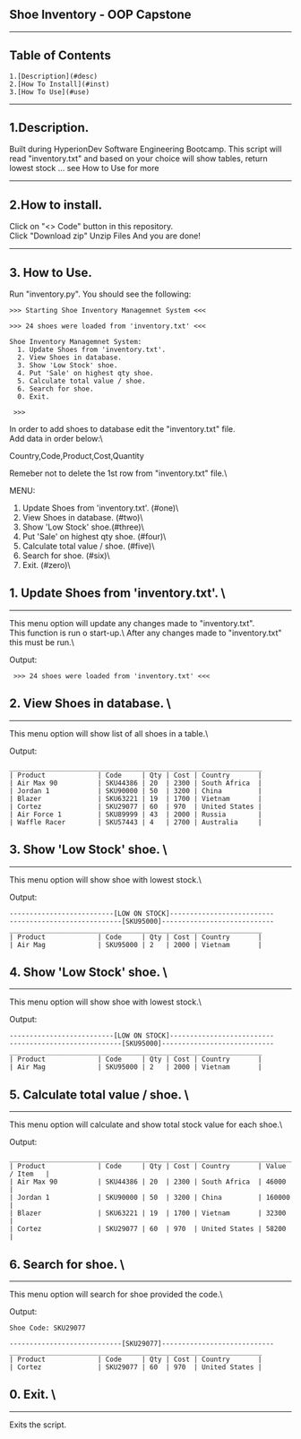 ## Shoe Inventory - OOP Capstone
---

## Table of Contents
    1.[Description](#desc)
    2.[How To Install](#inst)
    3.[How To Use](#use)

---

## 1.Description. <a name="desc"></a>

Built during HyperionDev Software Engineering Bootcamp.
This script will read "inventory.txt" and based on your choice
will show tables, return lowest stock ... see <a name="use">How to Use</a> for more

---

## 2.How to install. <a name="inst"></a>

Click on "<> Code" button in this repository.\
Click "Download zip"
Unzip Files
And you are done!

---

## 3. How to Use. <a name="use"></a>

Run "inventory.py". You should see the following: 

```
>>> Starting Shoe Inventory Managemnet System <<<

>>> 24 shoes were loaded from 'inventory.txt' <<<

Shoe Inventory Managemnet System:
  1. Update Shoes from 'inventory.txt'.  
  2. View Shoes in database.
  3. Show 'Low Stock' shoe.
  4. Put 'Sale' on highest qty shoe.
  5. Calculate total value / shoe.
  6. Search for shoe.
  0. Exit.

 >>>
```

In order to add shoes to database edit the "inventory.txt" file.\
Add data in order below:\

Country,Code,Product,Cost,Quantity

Remeber not to delete the 1st row from "inventory.txt" file.\

MENU: 

  1. Update Shoes from 'inventory.txt'. (#one)\
  2. View Shoes in database. (#two)\
  3. Show 'Low Stock' shoe.(#three)\
  4. Put 'Sale' on highest qty shoe. (#four)\
  5. Calculate total value / shoe. (#five)\
  6. Search for shoe. (#six)\
  0. Exit. (#zero)\


## 1. Update Shoes from 'inventory.txt'. <a name="one"></a> \
---
This menu option will update any changes made to "inventory.txt".\
This function is run o start-up.\ 
After any changes made to "inventory.txt" this must be run.\

Output:
```
 >>> 24 shoes were loaded from 'inventory.txt' <<<
```


## 2. View Shoes in database. <a name="two"></a> \
---
This menu option will show list of all shoes in a table.\

Output:
```
_______________________________________________________________
| Product             | Code     | Qty | Cost | Country       |
| Air Max 90          | SKU44386 | 20  | 2300 | South Africa  |
| Jordan 1            | SKU90000 | 50  | 3200 | China         |
| Blazer              | SKU63221 | 19  | 1700 | Vietnam       |
| Cortez              | SKU29077 | 60  | 970  | United States |
| Air Force 1         | SKU89999 | 43  | 2000 | Russia        |
| Waffle Racer        | SKU57443 | 4   | 2700 | Australia     |
```


## 3. Show 'Low Stock' shoe. <a name="three"></a> \
---
This menu option will show shoe with lowest stock.\

Output:
```
--------------------------[LOW ON STOCK]--------------------------
----------------------------[SKU95000]----------------------------
_______________________________________________________________
| Product             | Code     | Qty | Cost | Country       |
| Air Mag             | SKU95000 | 2   | 2000 | Vietnam       |
```


## 4. Show 'Low Stock' shoe. <a name="four"></a> \
---
This menu option will show shoe with lowest stock.\

Output:
```
--------------------------[LOW ON STOCK]--------------------------
----------------------------[SKU95000]----------------------------
_______________________________________________________________
| Product             | Code     | Qty | Cost | Country       |
| Air Mag             | SKU95000 | 2   | 2000 | Vietnam       |
```


## 5. Calculate total value / shoe. <a name="five"></a> \
---
This menu option will calculate and show total stock value for each shoe.\

Output:
```
________________________________________________________________________________
| Product             | Code     | Qty | Cost | Country       | Value / Item   |
| Air Max 90          | SKU44386 | 20  | 2300 | South Africa  | 46000          |
| Jordan 1            | SKU90000 | 50  | 3200 | China         | 160000         |
| Blazer              | SKU63221 | 19  | 1700 | Vietnam       | 32300          |
| Cortez              | SKU29077 | 60  | 970  | United States | 58200          |
```


## 6. Search for shoe. <a name="six"></a> \
---
This menu option will search for shoe provided the code.\

Output:
```
Shoe Code: SKU29077

----------------------------[SKU29077]----------------------------
_______________________________________________________________
| Product             | Code     | Qty | Cost | Country       |
| Cortez              | SKU29077 | 60  | 970  | United States |

```


## 0. Exit. <a name="zero"></a> \
---
Exits the script.
